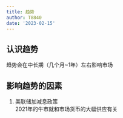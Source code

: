 ```yaml
---
title: 趋势
author: T8840
date: '2023-02-15'
---
```



## 认识趋势

趋势会在中长期（几个月~1年）左右影响市场


## 影响趋势的因素

1. 美联储加减息政策  
2021年的牛市就和市场货币的大幅供应有关   
